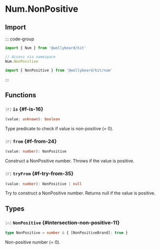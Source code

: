 # Num.NonPositive

## Import

::: code-group

```typescript [Namespace]
import { Num } from '@wollybeard/kit'

// Access via namespace
Num.NonPositive
```

```typescript [Barrel]
import { NonPositive } from '@wollybeard/kit/num'
```

:::

## Functions

### <span style="opacity: 0.6; font-weight: normal; font-size: 0.85em;">`[F]`</span> `is`<SourceLink inline href="https://github.com/jasonkuhrt/kit/blob/main/./src/domains/num/non-positive/non-positive.ts#L16" /> {#f-is-16}

```typescript
(value: unknown): boolean
```

Type predicate to check if value is non-positive (= 0).

### <span style="opacity: 0.6; font-weight: normal; font-size: 0.85em;">`[F]`</span> `from`<SourceLink inline href="https://github.com/jasonkuhrt/kit/blob/main/./src/domains/num/non-positive/non-positive.ts#L24" /> {#f-from-24}

```typescript
(value: number): NonPositive
```

Construct a NonPositive number. Throws if the value is positive.

### <span style="opacity: 0.6; font-weight: normal; font-size: 0.85em;">`[F]`</span> `tryFrom`<SourceLink inline href="https://github.com/jasonkuhrt/kit/blob/main/./src/domains/num/non-positive/non-positive.ts#L35" /> {#f-try-from-35}

```typescript
(value: number): NonPositive | null
```

Try to construct a NonPositive number. Returns null if the value is positive.

## Types

### <span style="opacity: 0.6; font-weight: normal; font-size: 0.85em;">`[∩]`</span> `NonPositive`<SourceLink inline href="https://github.com/jasonkuhrt/kit/blob/main/./src/domains/num/non-positive/non-positive.ts#L11" /> {#intersection-non-positive-11}

```typescript
type NonPositive = number & { [NonPositiveBrand]: true }
```

Non-positive number (= 0).
